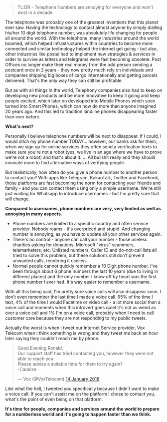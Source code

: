 <!-- VARS
##title: The telephone number will be dead in 10 years. ./title
##author: Ronald ./author
##date: 2018/01/27 ./date
##slug: dead-phone-numbers ./slug
##image: bell-telephone.jpg ./image
./VARS -->


> TL:DR - Telephone Numbers are annoying for everyone and won't exist in a decade.

The telephone was probably one of the greatest inventions that this planet ever saw. Having the technology to contact almost anyone by simply dialling his/her 10 digit telephone number, was absolutely life changing for people all around the world.
With the telephone, many industries around the world boomed, which helped infrastructures within countries to become more connected and similar technology helped the internet get going - but also, other industries like postal had to implement new strategies & services in order to survive as letters and telegrams were fast becoming obsolete. Post Offices no longer make their real money from the odd person sending a postcard once in 2 years - they now pretty much rely on individuals and companies shipping big boxes of cargo internationally and getting parcels delivered. That's the only way they can still be profitable.

But as with all things in the world, Telephony companies also had to keep on developing new products and be more innovative to keep it going and keep people excited, which later on developed into Mobile Phones which soon turned into Smart Phones, which can now do more than anyone imagined 20 years ago. And this led to tradition landline phones disappearing faster than ever before.

**What's next?**

Personally I believe telephone numbers will be next to disappear.
If I could, I would ditch my phone number TODAY... however, our banks ask for them, when we sign up for online services they often send a verification texts to make sure you're not a robot (yes, we live in an age where we have to prove we're not a robot) and that's about it..... All bullshit really and they should innovate more to find alternative ways of verifying people.

But realistically, how often do you give a phone number to another person to contact you? With apps like Telegram, KakaoTalk, Twitter and Facebook, those platforms are fast becoming the norm for contacting your friends and family - and you can contact them using only a simple username. We're still just waiting for Whatsapp to introduce usernames - but I'm pretty sure that will change.

**Compared to usernames, phone numbers are very, very limited as well as annoying in many aspects.**

 - Phone numbers are limited to a specific country and often service
   provider. Nobody roams - it's overpriced and stupid. And changing number is annoying, as you have to update all your other services again.
 - There's no control - anyone can call your number - those useless
   charities asking for donations, Microsoft "virus" scammers,
   telemarketers, etc. Unlisted numbers, Caller ID and do-not-call lists
   all tried to solve this problem, but these solutions still don’t
   prevent unwanted calls, rendering it useless.
 - Normal people cannot quickly remember a 10 Digit phone number. I've been through about 6 phone numbers the last 10 years (due to    living in different places) and the only number I know off by heart was the first phone number I ever had. It's way easier to remember a username.

With all this being said, I'm pretty sure voice calls will also disappear soon. I don't even remember the last time I made a voice call.
95% of the time I text, 4% of the time I would Facetime or video call - a lot more social than a voice call and moments when this introvert goes quiet it's not as weird as over a voice call and 1% I'm on a voice call, probably when I need to call customer care because they are not responding to my public tweets.

Actually the worst is when I tweet our Internet Service provider, Vox Telecom when I think something is wrong and they tweet me back an hour later saying they couldn't reach me by phone.
<blockquote class="twitter-tweet" data-lang="en-gb"><p lang="en" dir="ltr">Good Evening Ronald,<br>Our support staff has tried contacting you, however they were not able to reach you<br>Please advise a suitable time for them to try again?<br>-Caralize</p>&mdash; Vox (@VoxTelecom) <a href="https://twitter.com/VoxTelecom/status/952612218289475584?ref_src=twsrc%5Etfw">14 January 2018</a></blockquote>
<script async src="https://platform.twitter.com/widgets.js" charset="utf-8"></script>

Like what the hell, I tweeted you specifically because I didn't want to make a voice call. If you can't assist me on the platform I chose to contact you, what's the point of even being on that platform.

**It's time for people, companies and services around the world to prepare for a numberless world and it's going to happen faster than we think.**